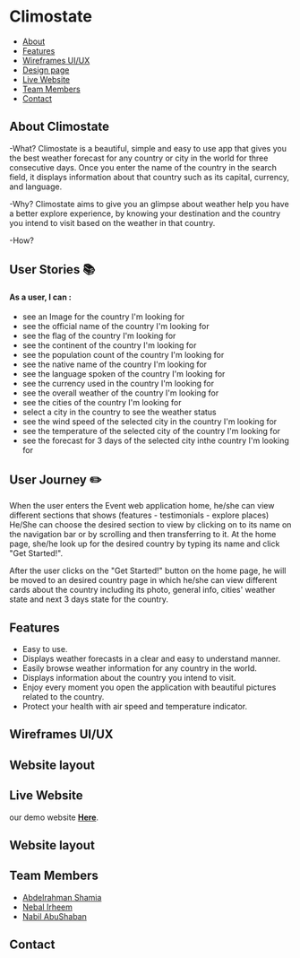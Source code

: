 # Climostate

*  [About](https://)
*  [Features](https://)
*  [Wireframes UI/UX](https://)
*  [Design page](https://)
*  [Live Website](https://)
*  [Team Members](https://)
*  [Contact](https://)




About Climostate
---


-What?
Climostate is a beautiful, simple and easy to use app that gives you the best weather forecast for any country or city in the world for three consecutive days.
Once you enter the name of the country in the search field, it displays information about that country such as its capital, currency, and language. 

-Why?
Climostate aims to  give you an glimpse about weather help you have a better explore experience, by knowing your destination and the country you intend to visit based on the weather in that country.

-How?

## **User Stories**  :books: 
 #### As a user, I can : 

- see an Image for the country I'm looking for 
- see the official name of the country I'm looking for
- see the flag of the country I'm looking for 
- see the continent of the country I'm looking for
- see the population count of the country I'm looking for 
- see the native name of the country I'm looking for
- see the language spoken of the country I'm looking for
- see the currency used in the country I'm looking for
- see the overall weather of the country I'm looking for
- see the cities of the country I'm looking for
- select a city in the country to see the weather status
- see the wind speed of the selected city in the country I'm looking for
- see the temperature of the selected city of the country I'm looking for
- see the forecast for 3 days of the selected city inthe country I'm looking for

## **User Journey**  :pencil2:
 When the user enters the Event web application home, he/she can view different sections that shows (features - testimonials - explore places)  He/She can choose the desired section to view by clicking on to its name on the navigation bar or by scrolling and then transferring to it. At the home page, she/he look up for the desired country by typing its name and click "Get Started!".

 After the user clicks on the "Get Started!" button on the home page, he will be moved to an desired country page in which he/she can view different cards about the country including its photo, general info, cities' weather state and next 3 days state for the country. 


Features
---
* Easy to use.
* Displays weather forecasts in a clear and easy to understand manner.
*  Easily browse weather information for any country in the world.
* Displays information about the country you intend to visit.
* Enjoy every moment you open the application with beautiful pictures related to the country.
* Protect your health with air speed and temperature indicator.


Wireframes UI/UX
---









Website layout 
---





Live Website
---

 our demo website [**Here**](https://gsg-cf04.github.io/Climostate/).
 
 
 
 

Website layout
---

 
 
 
## Team Members
* [Abdelrahman Shamia](https://github.com/abedshamia)
* [Nebal Irheem](https://github.com/nebal96)
* [Nabil AbuShaban](https://github.com/nabilramy)

 
Contact
---



